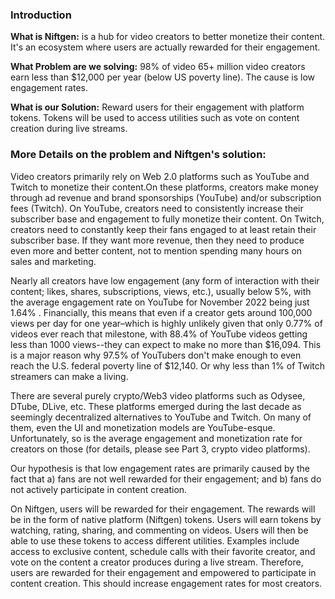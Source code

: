 ### Introduction

**What is Niftgen:** is a hub for video creators to better monetize their content. It's an ecosystem where users are actually rewarded for their engagement.

**What Problem are we solving:** 98% of video 65+ million video creators earn less than $12,000 per year (below US poverty line). The cause is low engagement rates.

**What is our Solution:** Reward users for their engagement with platform tokens. Tokens will be used to access utilities such as vote on content creation during live streams.

### More Details on the problem and Niftgen's solution:

Video creators primarily rely on Web 2.0 platforms such as YouTube and Twitch to monetize their content.On these platforms, creators make money through ad revenue and brand sponsorships (YouTube) and/or subscription fees (Twitch). On YouTube, creators need to consistently increase their subscriber base and engagement to fully monetize their content. On Twitch, creators need to constantly keep their fans engaged to at least retain their subscriber base. If they want more revenue, then they need to produce even more and better content, not to mention spending many hours on sales and marketing.

Nearly all creators have low engagement (any form of interaction with their content; likes, shares, subscriptions, views, etc.), usually below 5%, with the average engagement rate on YouTube for November 2022 being just 1.64% . Financially, this means that even if a creator gets around 100,000 views per day for one year–which is highly unlikely given that only 0.77% of videos ever reach that milestone, with 88.4% of YouTube videos getting less than 1000 views--they can expect to make no more than $16,094. This is a major reason why 97.5% of YouTubers don't make enough to even reach the U.S. federal poverty line of $12,140. Or why less than 1% of Twitch streamers can make a living.

There are several purely crypto/Web3 video platforms such as Odysee, DTube, DLive, etc. These platforms emerged during the last decade as seemingly decentralized alternatives to YouTube and Twitch. On many of them, even the UI and monetization models are YouTube-esque. Unfortunately, so is the average engagement and monetization rate for creators on those (for details, please see Part 3, crypto video platforms).

Our hypothesis is that low engagement rates are primarily caused by the fact that a) fans are not well rewarded for their engagement; and b) fans do not actively participate in content creation.

On Niftgen, users will be rewarded for their engagement. The rewards will be in the form of native platform (Niftgen) tokens. Users will earn tokens by watching, rating, sharing, and commenting on videos. Users will then be able to use these tokens to access different utilities. Examples include access to exclusive content, schedule calls with their favorite creator, and vote on the content a creator produces during a live stream. Therefore, users are rewarded for their engagement and empowered to participate in content creation. This should increase engagement rates for most creators.
